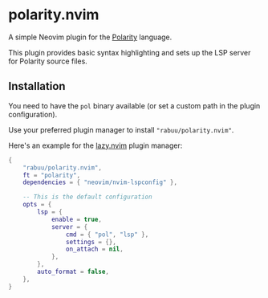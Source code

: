 # polarity.nvim
A simple Neovim plugin for the [Polarity](https://github.com/polarity-lang/polarity) language.

This plugin provides basic syntax highlighting and sets up the LSP server for Polarity source files.

## Installation
You need to have the `pol` binary available (or set a custom path in the plugin configuration).

Use your preferred plugin manager to install `"rabuu/polarity.nvim"`.

Here's an example for the [lazy.nvim](https://github.com/folke/lazy.nvim) plugin manager:
```lua
{
    "rabuu/polarity.nvim",
    ft = "polarity",
    dependencies = { "neovim/nvim-lspconfig" },

    -- This is the default configuration
    opts = {
        lsp = {
            enable = true,
            server = {
                cmd = { "pol", "lsp" },
                settings = {},
                on_attach = nil,
            },
        },
        auto_format = false,
    },
}
```
